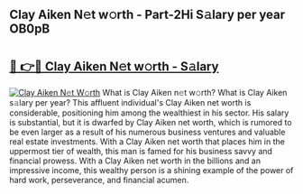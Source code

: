 ## Clay Aiken N𝚎t w𝚘rth - Part-2Hi S𝚊lary per year OB0pB

# <h2><a href="http://gc46qa.nevu.top/?p=Clay+Aiken">🔗 👉🔴 Clay Aiken N𝚎t w𝚘rth - S𝚊lary</a></h2>

[![Clay Aiken N𝚎t W𝚘rth](https://i.imgur.com/Oavwk0R.jpeg)](http://gc46qa.nevu.top/?p=Clay+Aiken)
What is Clay Aiken n𝚎t w𝚘rth? What is Clay Aiken s𝚊lary per year?
This affluent individual's Clay Aiken net worth is considerable, positioning him among the wealthiest in his sector. His salary is substantial, but it is dwarfed by Clay Aiken net worth, which is rumored to be even larger as a result of his numerous business ventures and valuable real estate investments. With a Clay Aiken net worth that places him in the uppermost tier of wealth, this man is famed for his business savvy and financial prowess. With a Clay Aiken net worth in the billions and an impressive income, this wealthy person is a shining example of the power of hard work, perseverance, and financial acumen.
